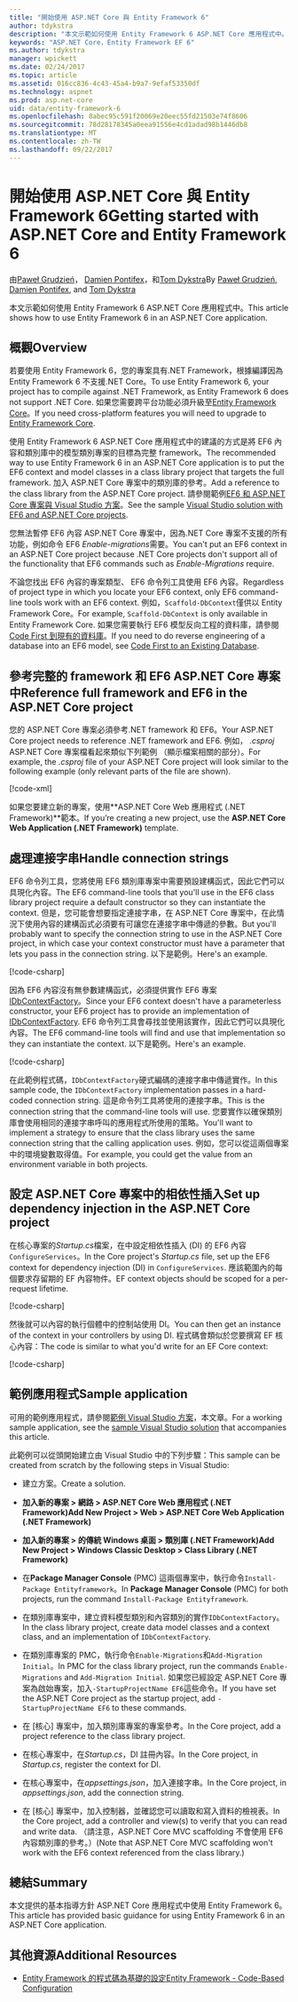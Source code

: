 ```yaml
---
title: "開始使用 ASP.NET Core 與 Entity Framework 6"
author: tdykstra
description: "本文示範如何使用 Entity Framework 6 ASP.NET Core 應用程式中。"
keywords: "ASP.NET Core，Entity Framework EF 6"
ms.author: tdykstra
manager: wpickett
ms.date: 02/24/2017
ms.topic: article
ms.assetid: 016cc836-4c43-45a4-b9a7-9efaf53350df
ms.technology: aspnet
ms.prod: asp.net-core
uid: data/entity-framework-6
ms.openlocfilehash: 8abec95c591f20069e20eec55fd21503e74f8606
ms.sourcegitcommit: 78d28178345a0eea91556e4cd1adad98b1446db8
ms.translationtype: MT
ms.contentlocale: zh-TW
ms.lasthandoff: 09/22/2017
---
```

# <a name="getting-started-with-aspnet-core-and-entity-framework-6"></a><span data-ttu-id="46870-104">開始使用 ASP.NET Core 與 Entity Framework 6</span><span class="sxs-lookup"><span data-stu-id="46870-104">Getting started with ASP.NET Core and Entity Framework 6</span></span>

<span data-ttu-id="46870-105">由[Paweł Grudzień](https://github.com/pgrudzien12)， [Damien Pontifex](https://github.com/DamienPontifex)，和[Tom Dykstra](https://github.com/tdykstra)</span><span class="sxs-lookup"><span data-stu-id="46870-105">By [Paweł Grudzień](https://github.com/pgrudzien12), [Damien Pontifex](https://github.com/DamienPontifex), and [Tom Dykstra](https://github.com/tdykstra)</span></span>

<span data-ttu-id="46870-106">本文示範如何使用 Entity Framework 6 ASP.NET Core 應用程式中。</span><span class="sxs-lookup"><span data-stu-id="46870-106">This article shows how to use Entity Framework 6 in an ASP.NET Core application.</span></span>

## <a name="overview"></a><span data-ttu-id="46870-107">概觀</span><span class="sxs-lookup"><span data-stu-id="46870-107">Overview</span></span>

<span data-ttu-id="46870-108">若要使用 Entity Framework 6，您的專案具有.NET Framework，根據編譯因為 Entity Framework 6 不支援.NET Core。</span><span class="sxs-lookup"><span data-stu-id="46870-108">To use Entity Framework 6, your project has to compile against .NET Framework, as Entity Framework 6 does not support .NET Core.</span></span> <span data-ttu-id="46870-109">如果您需要跨平台功能必須升級至[Entity Framework Core](https://docs.microsoft.com/ef/)。</span><span class="sxs-lookup"><span data-stu-id="46870-109">If you need cross-platform features you will need to upgrade to [Entity Framework Core](https://docs.microsoft.com/ef/).</span></span>

<span data-ttu-id="46870-110">使用 Entity Framework 6 ASP.NET Core 應用程式中的建議的方式是將 EF6 內容和類別庫中的模型類別專案的目標為完整 framework。</span><span class="sxs-lookup"><span data-stu-id="46870-110">The recommended way to use Entity Framework 6 in an ASP.NET Core application is to put the EF6 context and model classes in a class library project that targets the full framework.</span></span> <span data-ttu-id="46870-111">加入 ASP.NET Core 專案中的類別庫的參考。</span><span class="sxs-lookup"><span data-stu-id="46870-111">Add a reference to the class library from the ASP.NET Core project.</span></span> <span data-ttu-id="46870-112">請參閱範例[EF6 和 ASP.NET Core 專案與 Visual Studio 方案](https://github.com/aspnet/Docs/tree/master/aspnetcore/data/entity-framework-6/sample/)。</span><span class="sxs-lookup"><span data-stu-id="46870-112">See the sample [Visual Studio solution with EF6 and ASP.NET Core projects](https://github.com/aspnet/Docs/tree/master/aspnetcore/data/entity-framework-6/sample/).</span></span>

<span data-ttu-id="46870-113">您無法暫停 EF6 內容 ASP.NET Core 專案中，因為.NET Core 專案不支援的所有功能，例如命令 EF6 *Enable-migrations*需要。</span><span class="sxs-lookup"><span data-stu-id="46870-113">You can't put an EF6 context in an ASP.NET Core project because .NET Core projects don't support all of the functionality that EF6 commands such as *Enable-Migrations* require.</span></span>

<span data-ttu-id="46870-114">不論您找出 EF6 內容的專案類型、 EF6 命令列工具使用 EF6 內容。</span><span class="sxs-lookup"><span data-stu-id="46870-114">Regardless of project type in which you locate your EF6 context, only EF6 command-line tools work with an EF6 context.</span></span> <span data-ttu-id="46870-115">例如，`Scaffold-DbContext`僅供以 Entity Framework Core。</span><span class="sxs-lookup"><span data-stu-id="46870-115">For example, `Scaffold-DbContext` is only available in Entity Framework Core.</span></span> <span data-ttu-id="46870-116">如果您需要執行 EF6 模型反向工程的資料庫，請參閱[Code First 到現有的資料庫](https://msdn.microsoft.com/jj200620)。</span><span class="sxs-lookup"><span data-stu-id="46870-116">If you need to do reverse engineering of a database into an EF6 model, see [Code First to an Existing Database](https://msdn.microsoft.com/jj200620).</span></span>

## <a name="reference-full-framework-and-ef6-in-the-aspnet-core-project"></a><span data-ttu-id="46870-117">參考完整的 framework 和 EF6 ASP.NET Core 專案中</span><span class="sxs-lookup"><span data-stu-id="46870-117">Reference full framework and EF6 in the ASP.NET Core project</span></span>

<span data-ttu-id="46870-118">您的 ASP.NET Core 專案必須參考.NET framework 和 EF6。</span><span class="sxs-lookup"><span data-stu-id="46870-118">Your ASP.NET Core project needs to reference .NET framework and EF6.</span></span> <span data-ttu-id="46870-119">例如， *.csproj* ASP.NET Core 專案檔看起來類似下列範例 （顯示檔案相關的部分）。</span><span class="sxs-lookup"><span data-stu-id="46870-119">For example, the *.csproj* file of your ASP.NET Core project will look similar to the following example (only relevant parts of the file are shown).</span></span>

[!code-xml[](entity-framework-6/sample/MVCCore/MVCCore.csproj?range=3-9&highlight=2)]

<span data-ttu-id="46870-120">如果您要建立新的專案，使用**ASP.NET Core Web 應用程式 (.NET Framework)**範本。</span><span class="sxs-lookup"><span data-stu-id="46870-120">If you’re creating a new project, use the **ASP.NET Core Web Application (.NET Framework)** template.</span></span>

## <a name="handle-connection-strings"></a><span data-ttu-id="46870-121">處理連接字串</span><span class="sxs-lookup"><span data-stu-id="46870-121">Handle connection strings</span></span>

<span data-ttu-id="46870-122">EF6 命令列工具，您將使用 EF6 類別庫專案中需要預設建構函式，因此它們可以具現化內容。</span><span class="sxs-lookup"><span data-stu-id="46870-122">The EF6 command-line tools that you'll use in the EF6 class library project require a default constructor so they can instantiate the context.</span></span> <span data-ttu-id="46870-123">但是，您可能會想要指定連接字串，在 ASP.NET Core 專案中，在此情況下使用內容的建構函式必須要有可讓您在連接字串中傳遞的參數。</span><span class="sxs-lookup"><span data-stu-id="46870-123">But you'll probably want to specify the connection string to use in the ASP.NET Core project, in which case your context constructor must have a parameter that lets you pass in the connection string.</span></span> <span data-ttu-id="46870-124">以下是範例。</span><span class="sxs-lookup"><span data-stu-id="46870-124">Here's an example.</span></span>

[!code-csharp[](entity-framework-6/sample/EF6/SchoolContext.cs?name=snippet_Constructor)]

<span data-ttu-id="46870-125">因為 EF6 內容沒有無參數建構函式，必須提供實作 EF6 專案[IDbContextFactory](https://msdn.microsoft.com/library/hh506876)。</span><span class="sxs-lookup"><span data-stu-id="46870-125">Since your EF6 context doesn't have a parameterless constructor, your EF6 project has to provide an implementation of [IDbContextFactory](https://msdn.microsoft.com/library/hh506876).</span></span> <span data-ttu-id="46870-126">EF6 命令列工具會尋找並使用該實作，因此它們可以具現化內容。</span><span class="sxs-lookup"><span data-stu-id="46870-126">The EF6 command-line tools will find and use that implementation so they can instantiate the context.</span></span> <span data-ttu-id="46870-127">以下是範例。</span><span class="sxs-lookup"><span data-stu-id="46870-127">Here's an example.</span></span>

[!code-csharp[](entity-framework-6/sample/EF6/SchoolContextFactory.cs?name=snippet_IDbContextFactory)]

<span data-ttu-id="46870-128">在此範例程式碼，`IDbContextFactory`硬式編碼的連接字串中傳遞實作。</span><span class="sxs-lookup"><span data-stu-id="46870-128">In this sample code, the `IDbContextFactory` implementation passes in a hard-coded connection string.</span></span> <span data-ttu-id="46870-129">這是命令列工具將使用的連接字串。</span><span class="sxs-lookup"><span data-stu-id="46870-129">This is the connection string that the command-line tools will use.</span></span> <span data-ttu-id="46870-130">您要實作以確保類別庫會使用相同的連接字串呼叫的應用程式所使用的策略。</span><span class="sxs-lookup"><span data-stu-id="46870-130">You'll want to implement a strategy to ensure that the class library uses the same connection string that the calling application uses.</span></span> <span data-ttu-id="46870-131">例如，您可以從這兩個專案中的環境變數取得值。</span><span class="sxs-lookup"><span data-stu-id="46870-131">For example, you could get the value from an environment variable in both projects.</span></span>

## <a name="set-up-dependency-injection-in-the-aspnet-core-project"></a><span data-ttu-id="46870-132">設定 ASP.NET Core 專案中的相依性插入</span><span class="sxs-lookup"><span data-stu-id="46870-132">Set up dependency injection in the ASP.NET Core project</span></span>

<span data-ttu-id="46870-133">在核心專案的*Startup.cs*檔案，在中設定相依性插入 (DI) 的 EF6 內容`ConfigureServices`。</span><span class="sxs-lookup"><span data-stu-id="46870-133">In the Core project's *Startup.cs* file, set up the EF6 context for dependency injection (DI) in `ConfigureServices`.</span></span> <span data-ttu-id="46870-134">應該範圍內的每個要求存留期的 EF 內容物件。</span><span class="sxs-lookup"><span data-stu-id="46870-134">EF context objects should be scoped for a per-request lifetime.</span></span>

[!code-csharp[](entity-framework-6/sample/MVCCore/Startup.cs?name=snippet_ConfigureServices&highlight=5)]

<span data-ttu-id="46870-135">然後就可以內容的執行個體中的控制站使用 DI。</span><span class="sxs-lookup"><span data-stu-id="46870-135">You can then get an instance of the context in your controllers by using DI.</span></span> <span data-ttu-id="46870-136">程式碼會類似於您要撰寫 EF 核心內容：</span><span class="sxs-lookup"><span data-stu-id="46870-136">The code is similar to what you'd write for an EF Core context:</span></span>

[!code-csharp[](entity-framework-6/sample/MVCCore/Controllers/StudentsController.cs?name=snippet_ContextInController)]

## <a name="sample-application"></a><span data-ttu-id="46870-137">範例應用程式</span><span class="sxs-lookup"><span data-stu-id="46870-137">Sample application</span></span>

<span data-ttu-id="46870-138">可用的範例應用程式，請參閱[範例 Visual Studio 方案](https://github.com/aspnet/Docs/tree/master/aspnetcore/data/entity-framework-6/sample/)，本文章。</span><span class="sxs-lookup"><span data-stu-id="46870-138">For a working sample application, see the [sample Visual Studio solution](https://github.com/aspnet/Docs/tree/master/aspnetcore/data/entity-framework-6/sample/) that accompanies this article.</span></span>

<span data-ttu-id="46870-139">此範例可以從頭開始建立由 Visual Studio 中的下列步驟：</span><span class="sxs-lookup"><span data-stu-id="46870-139">This sample can be created from scratch by the following steps in Visual Studio:</span></span>

* <span data-ttu-id="46870-140">建立方案。</span><span class="sxs-lookup"><span data-stu-id="46870-140">Create a solution.</span></span>

* <span data-ttu-id="46870-141">**加入新的專案 > 網路 > ASP.NET Core Web 應用程式 (.NET Framework)**</span><span class="sxs-lookup"><span data-stu-id="46870-141">**Add New Project > Web > ASP.NET Core Web Application (.NET Framework)**</span></span>

* <span data-ttu-id="46870-142">**加入新的專案 > 的傳統 Windows 桌面 > 類別庫 (.NET Framework)**</span><span class="sxs-lookup"><span data-stu-id="46870-142">**Add New Project > Windows Classic Desktop > Class Library (.NET Framework)**</span></span>

* <span data-ttu-id="46870-143">在**Package Manager Console** (PMC) 這兩個專案中，執行命令`Install-Package Entityframework`。</span><span class="sxs-lookup"><span data-stu-id="46870-143">In **Package Manager Console** (PMC) for both projects, run the command `Install-Package Entityframework`.</span></span>

* <span data-ttu-id="46870-144">在類別庫專案中，建立資料模型類別和內容類別的實作`IDbContextFactory`。</span><span class="sxs-lookup"><span data-stu-id="46870-144">In the class library project, create data model classes and a context class, and an implementation of `IDbContextFactory`.</span></span>

* <span data-ttu-id="46870-145">在類別庫專案的 PMC，執行命令`Enable-Migrations`和`Add-Migration Initial`。</span><span class="sxs-lookup"><span data-stu-id="46870-145">In PMC for the class library project, run the commands `Enable-Migrations` and `Add-Migration Initial`.</span></span> <span data-ttu-id="46870-146">如果您已經設定 ASP.NET Core 專案為啟始專案，加入`-StartupProjectName EF6`這些命令。</span><span class="sxs-lookup"><span data-stu-id="46870-146">If you have set the ASP.NET Core project as the startup project, add `-StartupProjectName EF6` to these commands.</span></span>

* <span data-ttu-id="46870-147">在 [核心] 專案中，加入類別庫專案的專案參考。</span><span class="sxs-lookup"><span data-stu-id="46870-147">In the Core project, add a project reference to the class library project.</span></span>

* <span data-ttu-id="46870-148">在核心專案中，在*Startup.cs*，DI 註冊內容。</span><span class="sxs-lookup"><span data-stu-id="46870-148">In the Core project, in *Startup.cs*, register the context for DI.</span></span>

* <span data-ttu-id="46870-149">在核心專案中，在*appsettings.json*，加入連接字串。</span><span class="sxs-lookup"><span data-stu-id="46870-149">In the Core project, in *appsettings.json*, add the connection string.</span></span>

* <span data-ttu-id="46870-150">在 [核心] 專案中，加入控制器，並確認您可以讀取和寫入資料的檢視表。</span><span class="sxs-lookup"><span data-stu-id="46870-150">In the Core project, add a controller and view(s) to verify that you can read and write data.</span></span> <span data-ttu-id="46870-151">（請注意，ASP.NET Core MVC scaffolding 不會使用 EF6 內容類別庫的參考。）</span><span class="sxs-lookup"><span data-stu-id="46870-151">(Note that ASP.NET Core MVC scaffolding won't work with the EF6 context referenced from the class library.)</span></span>

## <a name="summary"></a><span data-ttu-id="46870-152">總結</span><span class="sxs-lookup"><span data-stu-id="46870-152">Summary</span></span>

<span data-ttu-id="46870-153">本文提供的基本指導方針 ASP.NET Core 應用程式中使用 Entity Framework 6。</span><span class="sxs-lookup"><span data-stu-id="46870-153">This article has provided basic guidance for using Entity Framework 6 in an ASP.NET Core application.</span></span>

## <a name="additional-resources"></a><span data-ttu-id="46870-154">其他資源</span><span class="sxs-lookup"><span data-stu-id="46870-154">Additional Resources</span></span>

* [<span data-ttu-id="46870-155">Entity Framework 的程式碼為基礎的設定</span><span class="sxs-lookup"><span data-stu-id="46870-155">Entity Framework - Code-Based Configuration</span></span>](https://msdn.microsoft.com/data/jj680699.aspx)
